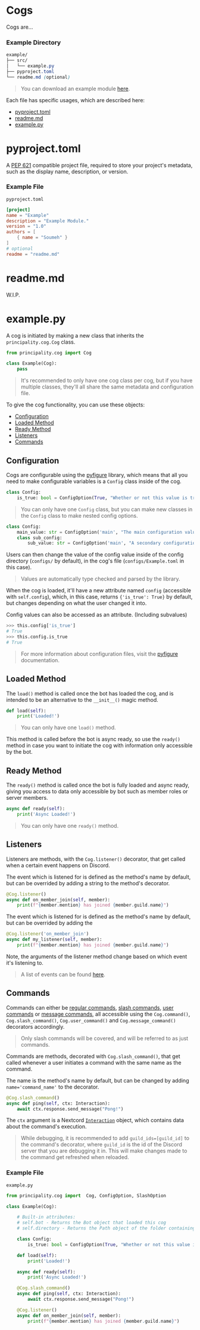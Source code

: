 # Cogs

Cogs are...

### Example Directory

```css
example/
├── src/
│   └── example.py
├── pyproject.toml
└── readme.md (optional)
```

> You can download an example module [here](https://downgit.github.io/#/home?url=https://github.com/Soumeh/Principality-Next-Cogs/tree/master/example).

Each file has specific usages, which are described here:
- [pyproject.toml](#pyproject.toml)
- [readme.md](#readme.md)
- [example.py](#example.py)

# pyproject.toml

A [PEP 621](https://peps.python.org/pep-0621/) compatible project file, required to store your project's metadata, such as the display name, description, or version.

### Example File

`pyproject.toml`
```toml
[project]
name = "Example"
description = "Example Module."
version = "1.0"
authors = [
    { name = "Soumeh" }
]
# optional
readme = "readme.md"
```

# readme.md

W.I.P.

# example.py

A cog is initiated by making a new class that inherits the `principality.cog.Cog` class.

```py
from principality.cog import Cog

class Example(Cog):
    pass
```

> It's recommended to only have one cog class per cog, but if you have multiple classes, they'll all share the same metadata and configuration file.

To give the cog functionality, you can use these objects:
- [Configuration](#configuration)
- [Loaded Method](#loaded-method)
- [Ready Method](#ready-method)
- [Listeners](#listeners)
- [Commands](#commands)

## Configuration

Cogs are configurable using the [pyfigure](https://pypi.org/project/pyfigure/) library, which means that all you need to make configurable variables is a `Config` class inside of the cog.

```py
class Config:
    is_true: bool = ConfigOption(True, "Whether or not this value is true")
```

> You can only have one `Config` class, but you can make new classes in the `Config` class to make nested config options.

```py
class Config:
    main_value: str = ConfigOption('main', "The main configuration value")
    class sub_config:
        sub_value: str = ConfigOption('main', "A secondary configuration value")
```

Users can then change the value of the config value inside of the config directory (`configs/` by default), in the cog's file (`configs/Example.toml` in this case).

> Values are automatically type checked and parsed by the library.

When the cog is loaded, it'll have a new attribute named `config` (accessible with `self.config`), which, in this case, returns `{'is_true': True}` by default, but changes depending on what the user changed it into.

Config values can also be accessed as an attribute. (Including subvalues)
```py
>>> this.config['is_true']
# True
>>> this.config.is_true
# True
```

> For more information about configuration files, visit the [pyfigure](https://pypi.org/project/pyfigure/) documentation.

## Loaded Method

The `load()` method is called once the bot has loaded the cog, and is intended to be an alternative to the `__init__()` magic method.

```py
def load(self):
    print('Loaded!')
```

> You can only have one `load()` method.

This method is called before the bot is async ready, so use the `ready()` method in case you want to initiate the cog with information only accessible by the bot.

## Ready Method

The `ready()` method is called once the bot is fully loaded and async ready, giving you access to data only accessible by bot such as member roles or server members.

```py
async def ready(self):
    print('Async Loaded!')
```

> You can only have one `ready()` method.

## Listeners

Listeners are methods, with the `Cog.listener()` decorator, that get called when a certain event happens on Discord.

The event which is listened for is defined as the method's name by default, but can be overrided by adding a string to the method's decorator.

```py
@Cog.listener()
async def on_member_join(self, member):
    print(f"{member.mention} has joined {member.guild.name}")
```

The event which is listened for is defined as the method's name by default, but can be overrided by adding the 

```py
@Cog.listener('on_member_join')
async def my_listener(self, member):
    print(f"{member.mention} has joined {member.guild.name}")
```

Note, the arguments of the listener method change based on which event it's listening to.

> A list of events can be found [here](https://docs.nextcord.dev/en/stable/api.html#discord-api-events).

## Commands

Commands can either be [regular commands](https://docs.nextcord.dev/en/stable/ext/commands/commands.html), [slash commands](https://docs.nextcord.dev/en/stable/interactions.html?highlight=slash%20commands#simple-slash-command-example), [user commands](https://docs.nextcord.dev/en/stable/interactions.html?highlight=slash%20commands#user-commands) or [message commands](https://docs.nextcord.dev/en/stable/interactions.html?highlight=slash%20commands#message-commands), all accessible using the `Cog.command()`, `Cog.slash_command()`, `Cog.user_command()` and `Cog.message_command()` decorators accordingly.

> Only slash commands will be covered, and will be referred to as just commands.

Commands are methods, decorated with `Cog.slash_command()`, that get called whenever a user initiates a command with the same name as the command.

The name is the method's name by default, but can be changed by adding `name='command_name'` to the decorator.

```py
@Cog.slash_command()
async def ping(self, ctx: Interaction):
    await ctx.response.send_message("Pong!")
```

The `ctx` argument is a Nextcord [`Interaction`](https://docs.nextcord.dev/en/stable/api.html?highlight=interaction#nextcord.Interaction) object, which contains data about the command's execution.

> While debugging, it is recommended to add `guild_ids=[guild_id]` to the command's decorator, where `guild_id` is the id of the Discord server that you are debugging it in.  This will make changes made to the command get refreshed when reloaded.

### Example File

`example.py`
```py
from principality.cog import  Cog, ConfigOption, SlashOption

class Example(Cog):

    # Built-in attributes:
    # self.bot - Returns the Bot object that loaded this cog
    # self.directory - Returns the Path object of the folder containing this cog

    class Config:
        is_true: bool = ConfigOption(True, "Whether or not this value is true")

    def load(self):
        print('Loaded!')

    async def ready(self):
        print('Async Loaded!')

    @Cog.slash_command()
    async def ping(self, ctx: Interaction):
        await ctx.response.send_message("Pong!")

    @Cog.listener()
    async def on_member_join(self, member):
        print(f"{member.mention} has joined {member.guild.name}")
```
